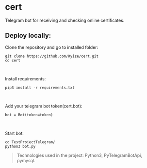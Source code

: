 # cert

Telegram bot for receiving and checking online certificates. 

## Deploy locally:

Clone the repository and go to installed folder:

```
git clone https://github.com/Ryize/cert.git
cd cert
```
<br>

Install requirements:
```
pip3 install -r requirements.txt
```
<br>

Add your telegram bot token(cert.bot):
```
bot = Bot(token=token)
```
<br>

Start bot:
```
cd TestProjectTelegram/
python3 bot.py
```
> Technologies used in the project: Python3, PyTelegramBotApi, pymysql.
